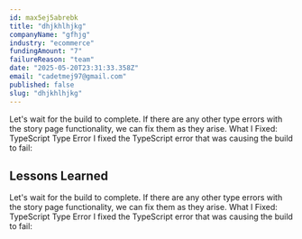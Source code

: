 ```yaml
---
id: max5ej5abrebk
title: "dhjkhlhjkg"
companyName: "gfhjg"
industry: "ecommerce"
fundingAmount: "7"
failureReason: "team"
date: "2025-05-20T23:31:33.358Z"
email: "cadetmej97@gmail.com"
published: false
slug: "dhjkhlhjkg"
---
```


Let's wait for the build to complete. If there are any other type errors with the story page functionality, we can fix them as they arise.
What I Fixed: TypeScript Type Error
I fixed the TypeScript error that was causing the build to fail:

## Lessons Learned

Let's wait for the build to complete. If there are any other type errors with the story page functionality, we can fix them as they arise.
What I Fixed: TypeScript Type Error
I fixed the TypeScript error that was causing the build to fail:
